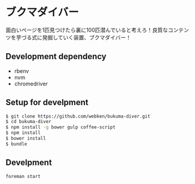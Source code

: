 # ブクマダイバー
面白いページを1匹見つけたら裏に100匹潜んでいると考えろ！良質なコンテンツを芋づる式に発掘していく装置、ブクマダイバー！

## Development dependency
- rbenv
- nvm
- chromedriver

## Setup for develpment
```sh
$ git clone https://github.com/webken/bukuma-diver.git
$ cd bukuma-diver
$ npm install -g bower gulp coffee-script
$ npm install
$ bower install
$ bundle
```

## Develpment
```sh
foreman start
```
